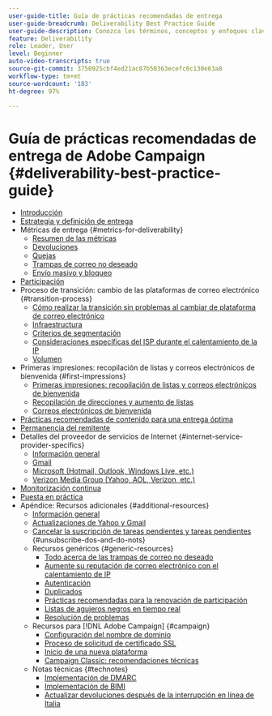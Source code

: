 ```yaml
---
user-guide-title: Guía de prácticas recomendadas de entrega
user-guide-breadcrumb: Deliverability Best Practice Guide
user-guide-description: Conozca los términos, conceptos y enfoques clave relativos a las entregas para garantizar el éxito de su programa de marketing.
feature: Deliverability
role: Leader, User
level: Beginner
auto-video-transcripts: true
source-git-commit: 3750925cbf4ed21ac87b50363ecefc0c130e63a8
workflow-type: tm+mt
source-wordcount: '183'
ht-degree: 97%

---
```



# Guía de prácticas recomendadas de entrega de Adobe Campaign {#deliverability-best-practice-guide}

+ [Introducción](/help/introduction.md)
+ [Estrategia y definición de entrega](/help/deliverability-strategy-and-definition.md)
+ Métricas de entrega {#metrics-for-deliverability}
   + [Resumen de las métricas](/help/metrics/metrics-overview.md)
   + [Devoluciones](/help/metrics/bounces.md)
   + [Quejas](/help/metrics/complaints.md)
   + [Trampas de correo no deseado](/help/metrics/spam-traps.md)
   + [Envío masivo y bloqueo](/help/metrics/bulking-and-blocking.md)
+ [Participación](/help/engagement.md)
+ Proceso de transición: cambio de las plataformas de correo electrónico {#transition-process}
   + [Cómo realizar la transición sin problemas al cambiar de plataforma de correo electrónico](/help/transition-process/switching-email-platforms.md)
   + [Infraestructura](/help/transition-process/infrastructure.md)
   + [Criterios de segmentación](/help/transition-process/targeting-criteria.md)
   + [Consideraciones específicas del ISP durante el calentamiento de la IP](/help/transition-process/isp-specific-considerations-during-ip-warming.md)
   + [Volumen](/help/transition-process/volume.md)
+ Primeras impresiones: recopilación de listas y correos electrónicos de bienvenida {#first-impressions}
   + [Primeras impresiones: recopilación de listas y correos electrónicos de bienvenida](/help/first-impressions/introduction.md)
   + [Recopilación de direcciones y aumento de listas](/help/first-impressions/address-collection-and-list-growth.md)
   + [Correos electrónicos de bienvenida](/help/first-impressions/welcome-emails.md)
+ [Prácticas recomendadas de contenido para una entrega óptima](/help/content-best-practices-for-optimal-delivery.md)
+ [Permanencia del remitente](/help/sender-permanence.md)
+ Detalles del proveedor de servicios de Internet {#internet-service-provider-specifics}
   + [Información general](/help/internet-service-provider-specifics/overview.md)
   + [Gmail](/help/internet-service-provider-specifics/gmail.md)
   + [Microsoft (Hotmail, Outlook, Windows Live, etc.)](/help/internet-service-provider-specifics/microsoft.md)
   + [Verizon Media Group (Yahoo, AOL, Verizon, etc.)](/help/internet-service-provider-specifics/verizon-media-group.md)
+ [Monitorización continua](/help/ongoing-monitoring.md)
+ [Puesta en práctica](/help/putting-it-in-practice.md)
+ Apéndice: Recursos adicionales {#additional-resources}
   + [Información general](/help/additional-resources/general-resources.md)
   + [Actualizaciones de Yahoo y Gmail](/help/guidance-around-changes-to-google-and-yahoo.md)
   + [Cancelar la suscripción de tareas pendientes y tareas pendientes](/help/Unsubscribe-Do's-and-Do-not's.md) {#unsubscribe-dos-and-do-nots}
   + Recursos genéricos {#generic-resources}
      + [Todo acerca de las trampas de correo no deseado](/help/additional-resources/all-about-spam-traps.md)
      + [Aumente su reputación de correo electrónico con el calentamiento de IP](/help/additional-resources/increase-reputation-with-ip-warming.md)
      + [Autenticación](/help/additional-resources/authentication.md)
      + [Duplicados](/help/additional-resources/duplicates.md)
      + [Prácticas recomendadas para la renovación de participación](/help/additional-resources/re-engagement.md)
      + [Listas de agujeros negros en tiempo real](/help/additional-resources/blocklist-databases.md)
      + [Resolución de problemas](/help/additional-resources/troubleshooting.md)
   + Recursos para [!DNL Adobe Campaign] {#campaign}
      + [Configuración del nombre de dominio](/help/additional-resources/ac-domain-name-setup.md)
      + [Proceso de solicitud de certificado SSL](/help/additional-resources/ac-ssl-certificate-request.md)
      + [Inicio de una nueva plataforma](/help/additional-resources/ac-starting-new-platform.md)
      + [Campaign Classic: recomendaciones técnicas](/help/additional-resources/acc-technical-recommendations.md)
   + Notas técnicas {#technotes}
      + [Implementación de DMARC](/help/technotes/implement-dmarc.md)
      + [Implementación de BIMI](/help/technotes/implement-bimi.md)
      + [Actualizar devoluciones después de la interrupción en línea de Italia](/help/technotes/update-bounces-after-it-outage.md)

